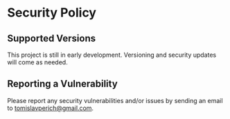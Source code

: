 # Security Policy

## Supported Versions

This project is still in early development. Versioning and security updates will come as needed.

## Reporting a Vulnerability

Please report any security vulnerabilities and/or issues by sending an email to [tomislavperich@gmail.com](mailto:tomislaveperich@gmail.com).
